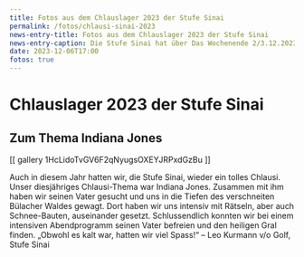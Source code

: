 ```yaml
---
title: Fotos aus dem Chlauslager 2023 der Stufe Sinai
permalink: /fotos/chlausi-sinai-2023
news-entry-title: Fotos aus dem Chlauslager 2023 der Stufe Sinai
news-entry-caption: Die Stufe Sinai hat über Das Wochenende 2/3.12.2023 ein cooles Lager in Bülach erlebt.
date: 2023-12-06T17:00
fotos: true
---
```


# Chlauslager 2023 der Stufe Sinai

## Zum Thema Indiana Jones

[[ gallery 1HcLidoTvGV6F2qNyugsOXEYJRPxdGzBu ]]

Auch in diesem Jahr hatten wir, die Stufe Sinai, wieder ein tolles Chlausi. Unser diesjähriges Chlausi-Thema war Indiana Jones. Zusammen mit ihm haben wir seinen Vater gesucht und uns in die Tiefen des verschneiten Bülacher Waldes gewagt. Dort haben wir uns intensiv mit Rätseln, aber auch Schnee-Bauten, auseinander gesetzt. Schlussendlich konnten wir bei einem intensiven Abendprogramm seinen Vater befreien und den heiligen Gral finden.
„Obwohl es kalt war, hatten wir viel Spass!“ – Leo Kurmann v/o Golf, Stufe Sinai